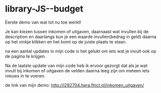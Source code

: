 # library-JS--budget

Eerste demo van wat tot nu toe werkt!

Je kan kiezen tussen inkomen of uitgaven, daarnaast wat invullen bij de description en daarlangs kun je een waarde invullen(bedrag in geld)
daarna op het vinkje klikken en het komt op de juiste plaats te staan.

na een aantal updates in mijn code is het gelukt om iets wat je invult ook op de pagina te krijgen.

Na de laatste update van mijn code heb ik ervoor gezorgt dat als je wat invult bij inkomen of uitgaven de velden daarna leeg zijn om meteen iets nieuws in te voeren.

de link van mijn demo: http://i292704.hera.fhict.nl/inkomen_uitgaven/



